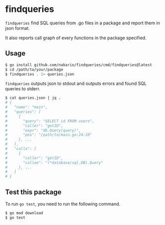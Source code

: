 # findqueries

`findqueries` find SQL queries from .go files in a package and report them in json format.

It also reports call graph of every functions in the package specified.

## Usage

```bash
$ go install github.com/nakario/findqueries/cmd/findqueries@latest
$ cd /path/to/your/package
$ findqueries . 1> queries.json
```

`findqueries` outputs json to stdout and outputs errors and found SQL queries to stderr.

```bash
$ cat queries.json | jq .
# {
#   "name": "main",
#   "queries": [
#     {
#       "query": "SELECT id FROM users",
#       "caller": "getID",
#       "expr": "db.Query(query)",
#       "pos": "/path/to/main.go:24:10"
#     }, ...
#   ],
#   "calls": [
#     {
#       "caller": "getID",
#       "callee": "(*database/sql.DB).Query"
#     }, ...
#   ]
# }
```

## Test this package

To run `go test`, you need to run the following command.

```bash
$ go mod download
$ go test
```
